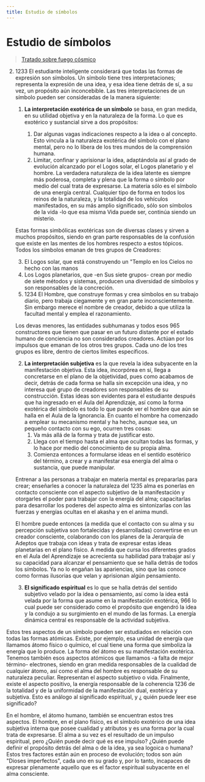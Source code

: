 ```yaml
---
title: Estudio de símbolos
---
```


# Estudio de símbolos

> [Tratado sobre fuego cósmico](/tratado-sobre-fuego-cosmico/el-fuego-electrico-espiritu#en1233)

2. <pin lang="en">1233</pin> El estudiante inteligente considerará que todas las formas de expresión son símbolos. Un símbolo tiene tres interpretaciones; representa la expresión de una idea, y esa idea tiene detrás de sí, a su vez, un propósito aún inconcebible. Las tres interpretaciones de un símbolo pueden ser consideradas de la manera siguiente:

   1. **La interpretación exotérica de un símbolo** se basa, en gran medida, en su utilidad objetiva y en la naturaleza de la forma. Lo que es exotérico y sustancial sirve a dos propósitos:
     
      1. Dar algunas vagas indicaciones respecto a la idea o al concepto. Esto vincula a la naturaleza exotérica del símbolo con el plano mental, pero no lo libera de los tres mundos de la comprensión humana.
      2. Limitar, confinar y aprisionar la idea, adaptándola así al grado de evolución alcanzado por el Logos solar, el Logos planetario y el hombre. La verdadera naturaleza de la idea latente es siempre más poderosa, completa y plena que la forma o símbolo por medio del cual trata de expresarse. La materia sólo es el símbolo de una energía central. Cualquier tipo de forma en todos los reinos de la naturaleza, y la totalidad de los vehículos manifestados, en su más amplio significado, sólo son símbolos de la vida -lo que esa misma Vida puede ser, continúa siendo un misterio.
     
     Estas formas simbólicas exotéricas son de diversas clases y sirven a muchos propósitos, siendo en gran parte responsables de la confusión que existe en las mentes de los hombres respecto a estos tópicos. Todos los símbolos emanan de tres grupos de Creadores:

      3. El Logos solar, que está construyendo un "Templo en los Cielos no hecho con las manos
      4. Los Logos planetarios, que -en Sus siete grupos- crean por medio de siete métodos y sistemas, producen una diversidad de símbolos y son responsables de la concreción.
      5. <pin lang="en">1234</pin> El Hombre, que construye formas y crea símbolos en su trabajo diario, pero trabaja ciegamente y en gran parte inconscientemente. Sin embargo merece el nombre de creador, debido a que utiliza la facultad mental y emplea el razonamiento.

     Los devas menores, las entidades subhumanas y todos esos <pin lang="es">965</pin> constructores que tienen que pasar en un futuro distante por el estado humano de conciencia no son considerados creadores. Actúan por los impulsos que emanan de los otros tres grupos. Cada uno de los tres grupos es libre, dentro de ciertos límites específicos.

   2. **La interpretación subjetiva** es la que revela la idea subyacente en la manifestación objetiva. Esta idea, incorpórea en sí, llega a concretarse en el plano de la objetividad, pues como acabamos de decir, detrás de cada forma se halla sin excepción una idea, y no interesa qué grupo de creadores son responsables de su construcción. Estas ideas son evidentes para el estudiante después que ha ingresado en el Aula del Aprendizaje, así como la forma exotérica del símbolo es todo lo que puede ver el hombre que aún se halla en el Aula de la Ignorancia. En cuanto el hombre ha comenzado a emplear su mecanismo mental y ha hecho, aunque sea, un pequeño contacto con su ego, ocurren tres cosas:
      1. Va más allá de la forma y trata de justificar esto.
      2. Llega con el tiempo hasta el alma que ocultan todas las formas, y lo hace por medio del conocimiento de su propia alma.
      3. Comienza entonces a formularse ideas en el sentido esotérico del término, a crear y a manifestar esa energía del alma o sustancia, que puede manipular.

     Entrenar a las personas a trabajar en materia mental es prepararlas para crear; enseñarles a conocer la naturaleza del <pin lang="en">1235</pin> alma es ponerlas en contacto consciente con el aspecto subjetivo de la manifestación y otorgarles el poder para trabajar con la energía del alma; capacitarlas para desarrollar los poderes del aspecto alma es sintonizarlas con las fuerzas y energías ocultas en el akasha y en el anima mundi.

     El hombre puede entonces (a medida que el contacto con su alma y su percepción subjetiva son fortalecidas y desarrolladas) convertirse en un creador consciente, colaborando con los planes de la Jerarquía de Adeptos que trabaja con ideas y trata de expresar estas ideas planetarias en el plano físico. A medida que cursa los diferentes grados en el Aula del Aprendizaje se acrecienta su habilidad para trabajar así y su capacidad para alcanzar el pensamiento que se halla detrás de todos los símbolos. Ya no lo engañan las apariencias, sino que las conoce como formas ilusorias que velan y aprisionan algún pensamiento.

   3. **El significado espiritual** es lo que se halla detrás del sentido subjetivo velado por la idea o pensamiento, así como la idea está velada por la forma que asume en la manifestación exotérica, <pin lang="es">966</pin> lo cual puede ser considerado como el propósito que engendró la idea y la condujo a su surgimiento en el mundo de las formas. La energía dinámica central es responsable de la actividad subjetiva.

 Estos tres aspectos de un símbolo pueden ser estudiados en relación con todas las formas atómicas. Existe, por ejemplo, esa unidad de energía que llamamos átomo físico o químico, el cual tiene una forma que simboliza la energía que lo produce. La forma del átomo es su manifestación exotérica. Tenemos también esos aspectos atómicos que llamamos -a falta de mejor término- electrones, siendo en gran medida responsables de la cualidad de cualquier átomo, así como el alma del hombre es responsable de su naturaleza peculiar. Representan el aspecto subjetivo o vida. Finalmente, existe el aspecto positivo, la energía responsable de la coherencia <pin lang="en">1236</pin> de la totalidad y de la uniformidad de la manifestación dual, exotérica y subjetiva. Esto es análogo al significado espiritual, y ¿ quién puede leer ese significado?

 En el hombre, el átomo humano, también se encuentran estos tres aspectos. El hombre, en el plano físico, es el símbolo exotérico de una idea subjetiva interna que posee cualidad y atributos y es una forma por la cual trata de expresarse. El alma a su vez es el resultado de un impulso espiritual, pero ¿Quién puede decir qué es ese impulso? ¿Quién puede definir el propósito detrás del alma o de la idea, ya sea logoica o humana? Estos tres factores están aún en proceso de evolución; todos son aún "Dioses imperfectos", cada uno en su grado y, por lo tanto, incapaces de expresar plenamente aquello que es el factor espiritual subyacente en el alma consciente.
